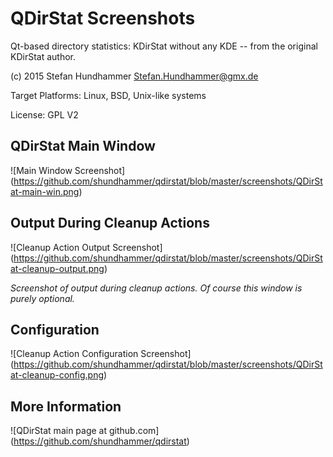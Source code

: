 # QDirStat Screenshots 

Qt-based directory statistics: KDirStat without any KDE -- from the original KDirStat author.

(c) 2015 Stefan Hundhammer <Stefan.Hundhammer@gmx.de>

Target Platforms: Linux, BSD, Unix-like systems

License: GPL V2


## QDirStat Main Window

![Main Window Screenshot]
(https://github.com/shundhammer/qdirstat/blob/master/screenshots/QDirStat-main-win.png)

## Output During Cleanup Actions

![Cleanup Action Output Screenshot]
(https://github.com/shundhammer/qdirstat/blob/master/screenshots/QDirStat-cleanup-output.png)

_Screenshot of output during cleanup actions. Of course this window is purely optional._


## Configuration


![Cleanup Action Configuration Screenshot]
(https://github.com/shundhammer/qdirstat/blob/master/screenshots/QDirStat-cleanup-config.png)


## More Information

![QDirStat main page at github.com]
(https://github.com/shundhammer/qdirstat)

